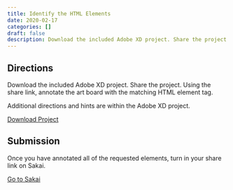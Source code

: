 ```yaml
---
title: Identify the HTML Elements
date: 2020-02-17
categories: []
draft: false
description: Download the included Adobe XD project. Share the project. Using the share link, annotate the elements with the matching HTML element tag.
---
```


## Directions

Download the included Adobe XD project. Share the project. Using the share link, annotate the art board with the matching HTML element tag.

Additional directions and hints are within the Adobe XD project.

[Download Project](/xds/identify-the-html-elements.xd)

## Submission

Once you have annotated all of the requested elements, turn in your share link on Sakai.

[Go to Sakai](https://sakai.unc.edu)
